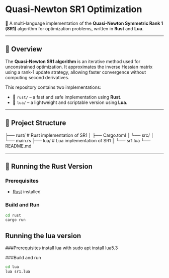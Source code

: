 # Quasi-Newton SR1 Optimization

🚀 A multi-language implementation of the **Quasi-Newton Symmetric Rank 1 (SR1)** algorithm for optimization problems, written in **Rust** and **Lua**.

---

## 📘 Overview

The **Quasi-Newton SR1 algorithm** is an iterative method used for unconstrained optimization. It approximates the inverse Hessian matrix using a rank-1 update strategy, allowing faster convergence without computing second derivatives.

This repository contains two implementations:
- 🦀 `rust/` – a fast and safe implementation using **Rust**.
- 🌙 `lua/` – a lightweight and scriptable version using **Lua**.

---

## 📁 Project Structure

├── rust/ # Rust implementation of SR1
│ ├── Cargo.toml
│ └── src/
│ └── main.rs
├── lua/ # Lua implementation of SR1
│ └── sr1.lua
└── README.md 

---

## 🦀 Running the Rust Version

### Prerequisites
- [Rust](https://www.rust-lang.org/tools/install) installed

### Build and Run

```bash
cd rust
cargo run

```
## Running the lua version
###Prerequisites
install lua with sudo apt install lua5.3

###Build and run
```bash
cd lua
lua sr1.lua
